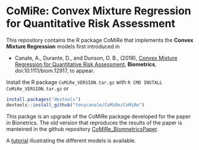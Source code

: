 # CoMiRe: Convex Mixture Regression for Quantitative Risk Assessment 

This repository contains the R package CoMiRe that implements the **Convex Mixture Regression** models first introduced in

- Canale, A., Durante, D., and Dunson, D. B., (2018), [Convex Mixture Regression for Quantitative Risk Assessment](https://onlinelibrary.wiley.com/doi/full/10.1111/biom.12917), __Biometrics__, doi:10.1111/biom.12917, to appear.

Install the R package `CoMiRe_VERSION.tar.gz` with `R CMD INSTALL CoMiRe_VERSION.tar.gz` or

```R
install.packages("devtools")
devtools::install_github("tonycanale/CoMiRe/CoMiRe")
```

This packge is an upgrade of the CoMiRe package developed for the paper in Bionetrics. The old version that reproduces the results of the paper is manteined in the github repository [CoMiRe_BiomnetricsPaper](https://github.com/tonycanale/CoMiRe_BiometricsPaper).

A  [tutorial](Tutorial.md) illustrating the different models is available. 
